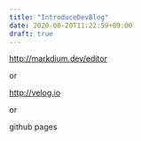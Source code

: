```yaml
---
title: "IntroduceDevBlog"
date: 2020-08-20T11:22:59+09:00
draft: true
---
```



http://markdium.dev/editor

or

http://velog.io

or

github pages

